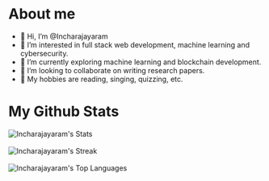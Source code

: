 # About me 
- 👋 Hi, I’m @Incharajayaram
- 👀 I’m interested in full stack web development, machine learning and cybersecurity.
- 🌱 I’m currently exploring machine learning and blockchain development.
- 💞️ I’m looking to collaborate on writing research papers.
- 🌟 My hobbies are reading, singing, quizzing, etc.

# My Github Stats

![Incharajayaram's Stats](https://github-readme-stats.vercel.app/api?username=Incharajayaram&theme=vue-dark&show_icons=true&hide_border=true&count_private=true)
<br></br>
![Incharajayaram's Streak](https://github-readme-streak-stats.herokuapp.com/?user=Incharajayaram&theme=vue-dark&hide_border=true)
<br></br>
![Incharajayaram's Top Languages](https://github-readme-stats.vercel.app/api/top-langs/?username=Incharajayaram&theme=vue-dark&show_icons=true&hide_border=true&layout=compact)
<br></br>

